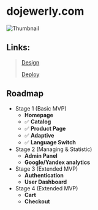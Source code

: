 # dojewerly.com

![Thumbnail](https://user-images.githubusercontent.com/26232484/180622932-94697695-f277-480a-8d3b-e5846d02da93.jpg)

## Links:
> [Design](https://www.figma.com/file/rbLt4cru33melj0pt5EbvQ/Design-2-dojewerly.com-Shop?node-id=0%3A1)  
> 
> [Deploy](https://mrdoker1.github.io/dojewerly/online-store/public/)

## Roadmap

- Stage 1 (Basic MVP)
  - **Homepage**
  - ✅ **Catalog**
  - ✅ **Product Page**
  - ✅ **Adaptive**
  - ✅ **Language Switch**
- Stage 2 (Managing & Statistic)
  - **Admin Panel**
  - **Google/Yandex analytics**
- Stage 3 (Extended MVP)
  - **Authentication**
  - **User Dashboard**
- Stage 4 (Extended MVP)
  - **Cart**
  - **Checkout**
